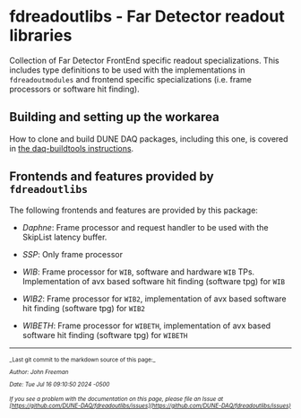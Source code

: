 # fdreadoutlibs - Far Detector readout libraries
Collection of Far Detector FrontEnd specific readout specializations. This includes type definitions to be used with the implementations in `fdreadoutmodules` and frontend specific specializations (i.e. frame processors or software hit finding). 

## Building and setting up the workarea

How to clone and build DUNE DAQ packages, including this one, is covered in [the daq-buildtools instructions](https://dune-daq-sw.readthedocs.io/en/latest/packages/daq-buildtools/).

## Frontends and features provided by `fdreadoutlibs`
The following frontends and features are provided by this package:

* *Daphne*: Frame processor and request handler to be used with the SkipList latency buffer.

* *SSP*: Only frame processor

* *WIB*: Frame processor for `WIB`, software and hardware `WIB` TPs. Implementation of avx based software hit finding (software tpg) for `WIB`

* *WIB2*: Frame processor for `WIB2`, implementation of avx based software hit finding (software tpg) for `WIB2`

* *WIBETH*: Frame processor for `WIBETH`, implementation of avx based software hit finding (software tpg) for `WIBETH`


-----

<font size="1">
_Last git commit to the markdown source of this page:_


_Author: John Freeman_

_Date: Tue Jul 16 09:10:50 2024 -0500_

_If you see a problem with the documentation on this page, please file an Issue at [https://github.com/DUNE-DAQ/fdreadoutlibs/issues](https://github.com/DUNE-DAQ/fdreadoutlibs/issues)_
</font>
